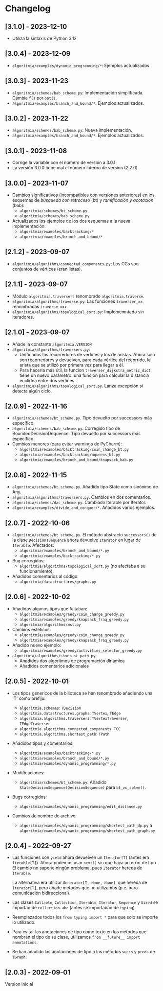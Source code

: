# Changelog
## [3.1.0] - 2023-12-10
  - Utiliza la sintaxis de Python 3.12
## [3.0.4] - 2023-12-09
  - `algoritmia/examples/dynamic_programming/*`: Ejemplos actualizados
## [3.0.3] - 2023-11-23
  - `algoritmia/schemes/bab_scheme.py`: Implementación simplificada. Cambia `f()` por `opt()`.
  - `algoritmia/examples/branch_and_bound/*`: Ejemplos actualizados.
## [3.0.2] - 2023-11-22
  - `algoritmia/schemes/bab_scheme.py`: Nueva implementación.
  - `algoritmia/examples/branch_and_bound/*`: Ejemplos actualizados.
## [3.0.1] - 2023-11-08
  - Corrige la variable con el número de versión a 3.0.1.
  - La versión 3.0.0 tiene mal el número interno de version (2.2.0)
## [3.0.0] - 2023-11-07
  - Cambios significativos (incompatibles con versiones anteriores) en los esquemas de *búsqueda con retroceso* (bt) 
y *ramificación y acotación* (bab):
    - `algoritmia/schemes/bt_scheme.py`
    - `algoritmia/schemes/bab_scheme.py`
  - Actualizados los ejemplos de los dos esquemas a la nueva implementación: 
    - `algoritmia/examples/backtracking/*`
    - `algoritmia/examples/branch_and_bound/*`
## [2.1.2] - 2023-09-07
  - `algoritmia/algorithms/connected_components.py`: Los CCs son conjuntos de vértices (eran listas).
## [2.1.1] - 2023-09-07
  - Módulo `algoritmia.traversers` renombrado `algoritmia.traverse`.
  - `algoritmia/algorithms/traverse.py`: Las funciones `traverser_xx` renombradas `traverse_xxx`.
  - `algoritmia/algorithms/topological_sort.py`: Implememntado sin iteradores.
## [2.1.0] - 2023-09-07
  - Añade la constante `algoritmia.VERSION`
  - `algoritmia/algorithms/traversers.py`:
    - Unificados los recorredores de vertices y los de aristas. Ahora solo son recorredores y devuelven, 
      para cada vértice del recorrido, la arista que se utilizó por primera vez para llegar a él.
    - Para hacerla más útil, la funcion `traverser_dijkstra_metric_dict` tiene un nuevo parámetro: una función para 
      calcular la distancia euclídea entre dos vértices.
  - `algoritmia/algorithms/topological_sort.py`. Lanza excepción si detecta algún ciclo.

## [2.0.9] - 2022-11-16
  - `algoritmia/schemes/bt_scheme.py`. Tipo devuelto por successors más específico.
  - `algoritmia/schemes/bab_scheme.py`. Corregido tipo de BoundedDecisionDequence. Tipo devuelto por successors más específico. 
  - Cambios menores (para evitar warnings de PyCharm):
    - `algoritmia/examples/backtracking/coin_change_bt.py` 
    - `algoritmia/examples/backtracking/nqueens_bt.py`
    - `algoritmia/examples/branch_and_bound/knapsack_bab.py`

## [2.0.8] - 2022-11-15
  - `algoritmia/schemes/bt_scheme.py`. Añadido tipo State como sinónimo de Any.
  - `algoritmia/algorithms/traversers.py`. Cambios en dos comentarios.
  - `algoritmia/schemes/dac_scheme.py`. Cambiado Iterable por Iterator.
  - `algoritmia/examples/divide_and_conquer/*`. Añadidos varios ejemplos.

## [2.0.7] - 2022-10-06
  - `algoritmia/schemes/bt_scheme.py`. El método abstracto `successors()` de la clase `DecisionsSequence` ahora devuelve 
    `Iterator` en lugar de `Iterable`. Afectados:
    - `algoritmia/examples/branch_and_bound/*.py` 
    - `algoritmia/examples/backtracking/*.py` 
  - Bug corregidos:
    - `algoritmia/algorithms/topological_sort.py` (no afectaba a su funcionamiento).
  - Añadidos comentarios al código:
    - `algoritmia/datastructures/graphs.py`

## [2.0.6] - 2022-10-02

- Añadidos algunos tipos que faltaban: 
  - `algoritmia/examples/greedy/coin_change_greedy.py`
  - `algoritmia/examples/greedy/knapsack_fraq_greedy.py`
  - `algoritmia/algorithms/mst.py`
- Cambios estéticos:
  - `algoritmia/examples/greedy/coin_change_greedy.py`
  - `algoritmia/examples/greedy/knapsack_fraq_greedy.py`
- Añadido nuevo ejemplo: 
  - `algoritmia/examples/greedy/activities_selector_greedy.py`
- `algoritmia/algorithms/shortest_path.py`: 
  - Anadidos dos algoritmos de programación dinámica
  - Añadidos comentarios adicionales

## [2.0.5] - 2022-10-01

- Los tipos genericos de la bilioteca se han renombrado añadiendo una 'T' como prefijo:
  - `algoritmia.schemes`: `TDecision`
  - `algoritmia.datastructures.graphs`: `TVertex`, `TEdge`
  - `algoritmia.algorithms.traversers`: `TVertexTraverser`, `TEdgeTraverser`
  - `algoritmia.algorithms.connected_components`: `TCC`
  - `algoritmia.algorithms.shortest_path`: `TPath`

- Añadidos tipos y comentarios:
  - `algoritmia/examples/backtracking/*.py` 
  - `algoritmia/examples/branch_and_bound/*.py`
  - `algoritmia/examples/dynamic_programming/*.py`
  
- Modificaciones:
  - `algoritmia/schemes/bt_scheme.py`: Añadido `StateDecisionSequence(DecisionSequence)` para `bt_vc_solve()`.

- Bugs corregidos:
  - `algoritmia/examples/dynamic_programming/edit_distance.py`

- Cambios de nombre de archivo:
  - `algoritmia/examples/dynamic_programming/shortest_path_dp.py` a
    `algoritmia/examples/dynamic_programming/shortest_path_graph.py`

## [2.0.4] - 2022-09-27

- Las funciones con `yield` ahora devuelven un `Iterator[T]` (antes era `Iterable[T]`). Ahora podemos usar `next()` sin que haya un error de tipo. El cambio no supone ningún problema, pues `Iterator` hereda de `Iterable`. 
  
  La alternativa era utilizar `Generator[T, None, None]`, que hereda de `Iterator[T]`, pero añade métodos que no utilizamos (p.e. para comunicación bidireccional).

- Las clases `Callable`, `Collection`, `Iterable`, `Iterator`, `Sequence` y `Sized`  se importan de `collection.abc` (antes se importaban de `typing`).
- Reemplazados todos los `from typing import *` para que solo se importe lo utilizado.
- Para evitar las anotaciones de tipo como texto en los métodos que nombran el tipo de su clase, utilizamos `from __future__ import annotations`.
- Se han añadido las anotaciones de tipo a los métodos `succs` y `preds` de `IGraph`.
## [2.0.3] - 2022-09-01

Version inicial
